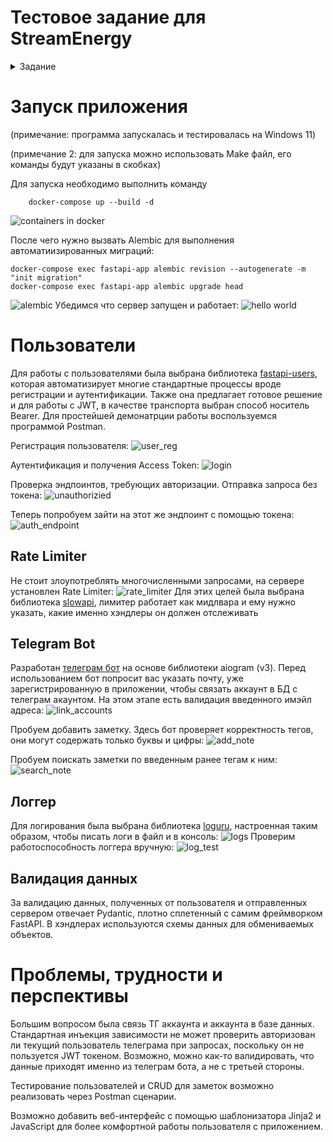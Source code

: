 # Тестовое задание для StreamEnergy

<details>
  <summary>Задание</summary>
  
Тестовое задание: Описание: Разработайте асинхронное веб-приложение на основе FastAPI, которое предоставляет сервис по управлению личными заметками и включает в себя следующие компоненты:

1. Управление заметками: Реализуйте CRUD операции для заметок. Каждая заметка должна содержать: идентификатор, заголовок, содержимое, теги, дату создания и дату последнего изменения. Предусмотрите возможность добавления нескольких тегов к одной заметке и поиска заметок по тегам. Данные должны храниться в базе данных PostgreSQL/MySQL взаимодействие через SQLAlchemy.

2. Аутентификация и авторизация: Реализуйте регистрацию и аутентификацию пользователей с использованием JWT-токенов. Пользователь может управлять только своими заметками. Пароли должны храниться в зашифрованном виде (используйте подходящий алгоритм хеширования).

3. Telegram-бот: Создайте асинхронного Telegram-бота с использованием aiogram, который предоставляет следующие функции: Авторизация пользователя через Telegram (связь аккаунтов). Получение списка заметок. Создание новой заметки. Поиск заметок по тегам. Бот должен взаимодействовать с вашим API.

4. Docker контейнеризация: Поместите проект в докер контейнер Все сервисы (FastAPI приложение, БД, Telegram-бот) должны запускаться и взаимодействовать в контейнерах.

5. Логирование и обработка ошибок: Реализуйте централизованное логирование действий пользователей и ошибок приложения. Логи должны сохраняться в файлы с ротацией по дате. Обеспечьте обработку возможных исключений и ошибок с возвратом информативных сообщений пользователю.

6. Безопасность: Настройте ограничение количества запросов (rate limiting) для API и бота. Обеспечьте валидацию вводимых данных как на стороне клиента, так и на стороне сервера.

7. Дополнительное задание (по желанию): Напишите unit-тесты для основных частей приложения, используя pytest или аналогичный инструмент. Реализуйте веб-интерфейс для работы с заметками, используя FastAPI и шаблонизатор Jinja2.
  
</details>

# Запуск приложения
(примечание: программа запускалась и тестировалась на Windows 11)

(примечание 2: для запуска можно использовать Make файл, его команды будут указаны в скобках)


Для запуска необходимо выполнить команду
```
	docker-compose up --build -d
```
![containers in docker](https://github.com/he1lhamster/streamEnergy_test/blob/main/images/docker_run.png)

После чего нужно вызвать Alembic для выполнения автоматиизированных миграций:
```
docker-compose exec fastapi-app alembic revision --autogenerate -m "init migration"
docker-compose exec fastapi-app alembic upgrade head
```
![alembic](https://github.com/he1lhamster/streamEnergy_test/blob/main/images/alembic.png)
Убедимся что сервер запущен и работает:
![hello world](https://github.com/he1lhamster/streamEnergy_test/blob/main/images/helloworld.png)

# Пользователи
Для работы с пользователями была выбрана библиотека [fastapi-users](https://fastapi-users.github.io/), которая автоматизирует многие стандартные процессы вроде регистрации и аутентификации. Также она предлагает готовое решение и для работы с JWT, в качестве транспорта выбран способ носитель Bearer. Для простейшей демонатрции работы воспользуемся программой Postman.

Регистрация пользователя:
![user_reg](https://github.com/he1lhamster/streamEnergy_test/blob/main/images/user_reg.png)

Аутентификация и получения Access Token:
![login](https://github.com/he1lhamster/streamEnergy_test/blob/main/images/login.png)

Проверка эндпоинтов, требующих авторизации. Отправка запроса без токена:
![unauthorizied](https://github.com/he1lhamster/streamEnergy_test/blob/main/images/unauthorizied.png)


Теперь попробуем зайти на этот же эндпоинт с помощью токена:
![auth_endpoint](https://github.com/he1lhamster/streamEnergy_test/blob/main/images/auth_endpoint.png)

## Rate Limiter
Не стоит злоупотреблять многочисленными запросами, на сервере установлен Rate Limiter:
![rate_limiter](https://github.com/he1lhamster/streamEnergy_test/blob/main/images/rate_limiter.png)
Для этих целей была выбрана библиотека [slowapi](https://github.com/laurentS/slowapi), лимитер работает как мидлвара и ему нужно указать, какие именно хэндлеры он должен отслеживать

## Telegram Bot
Разработан [телеграм бот](https://t.me/stream_energy_test_bot ) на основе библиотеки aiogram (v3). Перед использованием бот попросит вас указать почту, уже зарегистрированную в приложении, чтобы связать аккаунт в БД с телеграм акаунтом. На этом этапе есть валидация введенного имэйл адреса:
![link_accounts](https://github.com/he1lhamster/streamEnergy_test/blob/main/images/link_accounts.png)

Пробуем добавить заметку. Здесь бот проверяет корректность тегов, они могут содержать только буквы и цифры:
![add_note](https://github.com/he1lhamster/streamEnergy_test/blob/main/images/add_note.png)

Пробуем поискать заметки по введенным ранее тегам к ним:
![search_note](https://github.com/he1lhamster/streamEnergy_test/blob/main/images/search_note.png)

## Логгер
Для логирования была выбрана библиотека [loguru](https://github.com/Delgan/loguru), настроенная таким образом, чтобы писать логи в файл и в консоль:
![logs](https://github.com/he1lhamster/streamEnergy_test/blob/main/images/logs.png)
Проверим работоспособность логгера вручную:
![log_test](https://github.com/he1lhamster/streamEnergy_test/blob/main/images/log_test.png)

## Валидация данных
За валидацию данных, полученных от пользователя и отправленных сервером отвечает Pydantic, плотно сплетенный с самим фреймворком FastAPI. В хэндлерах используются схемы данных для обмениваемых объектов.

# Проблемы, трудности и перспективы
Большим вопросом была связь ТГ аккаунта и аккаунта в базе данных. Стандартная инъекция зависимости не может проверить авторизован ли текущий пользователь телеграма при запросах, поскольку он не пользуется JWT токеном. Возможно, можно как-то валидировать, что данные приходят именно из телеграм бота, а не с третьей стороны.

Тестирование пользователей и CRUD для заметок возможно реализовать через Postman сценарии. 

Возможно добавить веб-интерфейс с помощью шаблонизатора Jinja2 и JavaScript для более комфортной работы пользователя с приложением.
